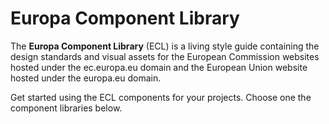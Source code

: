 # Europa Component Library

The **Europa Component Library** (ECL) is a living style guide containing the design standards and visual assets for the European Commission websites hosted under the ec.europa.eu domain and the European Union website hosted under the europa.eu domain.

Get started using the ECL components for your projects. Choose one the component libraries below.
